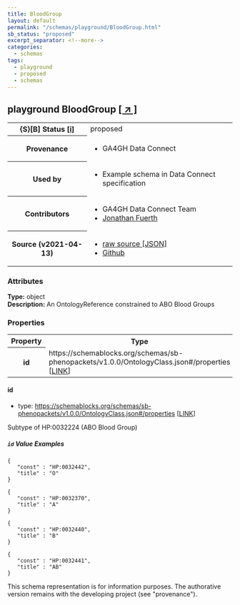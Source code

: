 ```yaml
---
title: BloodGroup
layout: default
permalink: "/schemas/playground/BloodGroup.html"
sb_status: "proposed"
excerpt_separator: <!--more-->
categories:
  - schemas
tags:
  - playground
  - proposed
  - schemas
---
```


<div id="schema-header-title">
  <h2><span id="schema-header-title-project">playground</span> BloodGroup <a href="https://github.com/ga4gh-schemablocks/playground" target="_BLANK">[ &nearr; ]</a></h2>
</div>

<table id="schema-header-table">
<tr>
<th>{S}[B] Status <a href="https://schemablocks.org/about/sb-status-levels.html">[i]</a></th>
<td><div id="schema-header-status">proposed</div></td>
</tr>
<tr><th>Provenance</th><td><ul>
<li>GA4GH Data Connect</li>
</ul></td></tr>
<tr><th>Used by</th><td><ul>
<li>Example schema in Data Connect specification</li>
</ul></td></tr>


<!--more-->
<tr><th>Contributors</th><td><ul>
<li>GA4GH Data Connect Team</li>
<li><a href="https://orcid.org/0000-0001-9135-2164">Jonathan Fuerth</a></li>
</ul></td></tr>
<tr><th>Source (v2021-04-13)</th><td><ul>
<li><a href="current/BloodGroup.json" target="_BLANK">raw source [JSON]</a></li>
<li><a href="https://github.com/ga4gh-schemablocks/playground/blob/master/schemas/BloodGroup.yaml" target="_BLANK">Github</a></li>
</ul></td></tr>
</table>

<div id="schema-attributes-title"><h3>Attributes</h3></div>

  
__Type:__ object  
__Description:__ An OntologyReference constrained to ABO Blood Groups

### Properties

<table id="schema-properties-table">
<tr><th>Property</th><th>Type</th></tr>
<tr><th>id</th><td>https://schemablocks.org/schemas/sb-phenopackets/v1.0.0/OntologyClass.json#/properties [<a href="https://schemablocks.org/schemas/sb-phenopackets/v1.0.0/OntologyClass.json">LINK</a>]</td></tr>
</table>


#### id

* type: https://schemablocks.org/schemas/sb-phenopackets/v1.0.0/OntologyClass.json#/properties [<a href="https://schemablocks.org/schemas/sb-phenopackets/v1.0.0/OntologyClass.json">LINK</a>]

Subtype of HP:0032224 (ABO Blood Group)

##### `id` Value Examples  

```
{
   "const" : "HP:0032442",
   "title" : "O"
}
```
```
{
   "const" : "HP:0032370",
   "title" : "A"
}
```
```
{
   "const" : "HP:0032440",
   "title" : "B"
}
```
```
{
   "const" : "HP:0032441",
   "title" : "AB"
}
```
<div id="schema-footer"> This schema representation is for information purposes. The authorative  version remains with the developing project (see "provenance"). </div>


